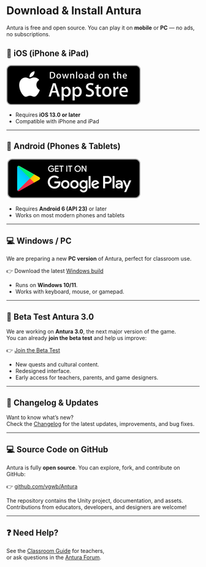 # Download & Install Antura

Antura is free and open source. You can play it on **mobile** or **PC** — no ads, no subscriptions.


## 📱 iOS (iPhone & iPad)

[![Download on App Store](/assets/img/download_appstore.png)](https://apps.apple.com/us/app/antura-and-the-letters/id1210334699)

- Requires **iOS 13.0 or later**  
- Compatible with iPhone and iPad  

---

## 📱 Android (Phones & Tablets)

[![Get it on Google Play](/assets/img/download_googleplay.png)](https://play.google.com/store/apps/details?id=org.eduapp4syria.antura)

- Requires **Android 6 (API 23)** or later  
- Works on most modern phones and tablets  

---

## 💻 Windows / PC

We are preparing a new **PC version** of Antura, perfect for classroom use.  

👉 Download the latest [Windows build](./manual/install.md)

- Runs on **Windows 10/11**.  
- Works with keyboard, mouse, or gamepad.  

---

## 🚀 Beta Test Antura 3.0

We are working on **Antura 3.0**, the next major version of the game.  
You can already **join the beta test** and help us improve:

👉 [Join the Beta Test](./manual/install.md)  

- New quests and cultural content.  
- Redesigned interface.  
- Early access for teachers, parents, and game designers.  

---

## 📖 Changelog & Updates

Want to know what’s new?  
Check the [Changelog](./manual/changelog.md) for the latest updates, improvements, and bug fixes.  

---

## 💻 Source Code on GitHub

Antura is fully **open source**. You can explore, fork, and contribute on GitHub:  

👉 [github.com/vgwb/Antura](https://github.com/vgwb/Antura)  

The repository contains the Unity project, documentation, and assets. Contributions from educators, developers, and designers are welcome!

---

## ❓ Need Help?

See the [Classroom Guide](/en/manual/classroom_guide) for teachers,  
or ask questions in the [Antura Forum](https://antura.discourse.group).
